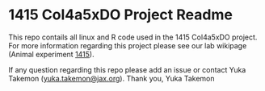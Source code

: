 # 1415 Col4a5xDO Project Readme

This repo contails all linux and R code used in the 1415 Col4a5xDO project. For more information regarding this project please see our lab wikipage (Animal experiment [1415](http://korstanjelabwiki.jax.org/wiki/index.php5/14-15)). 

If any question regarding this repo please add an issue or contact Yuka Takemon (yuka.takemon@jax.org).
Thank you,
Yuka Takemon
